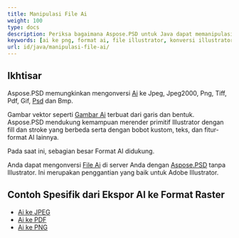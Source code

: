 ```yaml
---
title: Manipulasi File Ai
weight: 100
type: docs
description: Periksa bagaimana Aspose.PSD untuk Java dapat memanipulasi Gambar AI.
keywords: [ai ke png, format ai, file illustrator, konversi illustrator, ai ke pdf, ai ke jpeg, ai ke tiff, ai ke psd, psd api, java, contoh kode]
url: id/java/manipulasi-file-ai/
---
```


## **Ikhtisar**
Aspose.PSD memungkinkan mengonversi [Ai](/psd/id/net/ai-adobe-illustrator-format/) ke Jpeg, Jpeg2000, Png, Tiff, Pdf, Gif, [Psd](https://reference.aspose.com/psd/java/com.aspose.psd.fileformats.psd/psdimage/) dan Bmp.

Gambar vektor seperti [Gambar Ai](https://reference.aspose.com/psd/java/com.aspose.psd.fileformats.ai/aiimage) terbuat dari garis dan bentuk. Aspose.PSD mendukung kemampuan merender primitif Illustrator dengan fill dan stroke yang berbeda serta dengan bobot kustom, teks, dan fitur-format AI lainnya.

Pada saat ini, sebagian besar Format AI didukung.

Anda dapat mengonversi [File Ai](/psd/id/net/ai-adobe-illustrator-format/) di server Anda dengan [Aspose.PSD](https://products.aspose.com/psd/java) tanpa Illustrator. Ini merupakan penggantian yang baik untuk Adobe Illustrator.

## **Contoh Spesifik dari Ekspor AI ke Format Raster**
- [Ai ke JPEG](/psd/id/java/convert/ai-to-jpg/)
- [Ai ke PDF](/psd/id/java/convert/ai-to-pdf/)
- [Ai ke PNG](/psd/id/java/convert/ai-to-png/)
